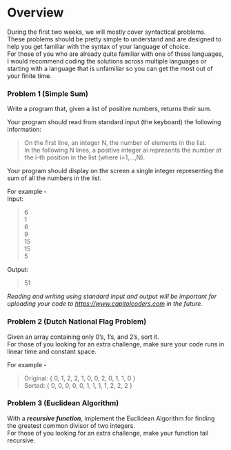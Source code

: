 # Overview
During the first two weeks, we will mostly cover syntactical problems. These problems should be pretty simple to understand and are designed to help you get familiar with the syntax of your language of choice.  
For those of you who are already quite familiar with one of these languages, I would recommend coding the solutions across multiple languages or starting with a language that is unfamiliar so you can get the most out of your finite time.

### Problem 1 (Simple Sum)
Write a program that, given a list of positive numbers, returns their sum.  

Your program should read from standard input (the keyboard) the following information:  
> On the first line, an integer N, the number of elements in the list.  
> In the following N lines, a positive integer ai represents the number at the i-th position in the list (where i=1,...,N).

Your program should display on the screen a single integer representing the sum of all the numbers in the list.  
  

For example -  
Input:  
> 6  
> 1  
> 6  
> 9  
> 15  
> 15  
> 5  

Output:  
> 51  
  
_Reading and writing using standard input and output will be important for uploading your code to https://www.capitolcoders.com in the future._

### Problem 2 (Dutch National Flag Problem)
Given an array containing only 0’s, 1’s, and 2’s, sort it.  
For those of you looking for an extra challenge, make sure your code runs in linear time and constant space.  

For example -  
> Original: { 0, 1, 2, 2, 1, 0, 0, 2, 0, 1, 1, 0 }  
> Sorted: { 0, 0, 0, 0, 0, 1, 1, 1, 1, 2, 2, 2 }  

### Problem 3 (Euclidean Algorithm)
With a ___recursive function___, implement the Euclidean Algorithm for finding the greatest common divisor of two integers.  
For those of you looking for an extra challenge, make your function tail recursive.


